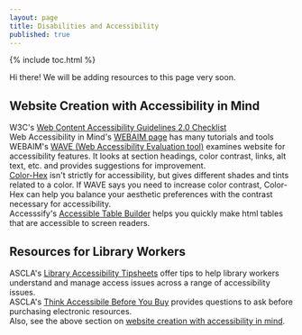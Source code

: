 ```yaml
---  
layout: page  
title: Disabilities and Accessibility  
published: true  
---  
```


{% include toc.html %}

<p class="message">
  Hi there! We will be adding resources to this page very soon.
</p>

## Website Creation with Accessibility in Mind    

W3C's [Web Content Accessibility Guidelines 2.0 Checklist](https://www.w3.org/TR/2005/WD-WCAG20-20050630/checklist)  
Web Accessibility in Mind's [WEBAIM page](http://webaim.org) has many tutorials and tools  
WEBAIM's [WAVE (Web Accessibility Evaluation tool)](http://wave.webaim.org) examines website for accessibility features. It looks at section headings, color contrast, links, alt text, etc. and provides suggestions for improvement.  
[Color-Hex](http://www.color-hex.com) isn't strictly for accessibility, but gives different shades and tints related to a color. If WAVE says you need to increase color contrast, Color-Hex can help you balance your aesthetic preferences with the contrast necessary for accessibility.  
Accesssify's [Accessible Table Builder](http://accessify.com/tools-and-wizards/accessibility-tools/table-builder/) helps you quickly make html tables that are accessible to screen readers.  

## Resources for Library Workers  

ASCLA's [Library Accessibility Tipsheets](http://www.ala.org/ascla/resources/tipsheets) offer tips to help library workers understand and manage access issues across a range of accessibility issues.  
ASCLA's [Think Accessibile Before You Buy](http://www.ala.org/ascla/asclaprotools/thinkaccessible/default) provides questions to ask before purchasing electronic resources.  
Also, see the above section on [website creation with accessibility in mind](https://ilasjc.github.io/disabilities-and-accessibility/#website-accessibility-resources).  
